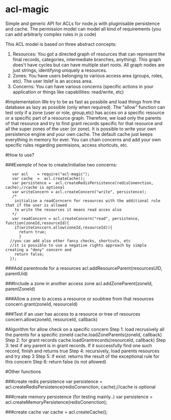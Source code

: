 # acl-magic

Simple and generic API for ACLs for node.js with pluginisable persistence and cache. The permission model can model all kind of requirements (you can add arbitrarly complex rules in js code)

This ACL model is based on three abstract concepts:
  1. Resources: You got a directed graph of resources that can represent the final records, categories, intermediate branches, anything). This graph does't have cycles but can have multiple start roots. All graph nodes are just strings, identifying uniquely a resources.
  2. Zones:  You have users belonging to various access area (groups, roles, etc). The user itslef is an access area.
  3. Concerns: You can have various concerns (specific actions in your application or things like capabilities: read/write, etc)

#Implementation
 We try to be as fast as possbile and  load things from the database as lazy as possible (only when required).
 The  "allow" function  can test only if a zone (user or role, group,etc) has acces on a specific resource or a specific part of a resource graph.  Therefore, we load only the parents of that resource and try to find grant records specific for that resource and all the super zones of the  user (or zone).
 It is possible to write your own persistence engine and your own cache. The default cache just keeps everything in memory for ever. You can chain concerns and add your own specific rules regarding permisions, access shortcuts, etc.  

#How to use?
  
###Exemple of how to create/initialise two concerns:

       var acl    = require("acl-magic");
       var cache  =  acl.createCache();
       var persistence =  acl.createRedisPersistence(redisConenction, cache);//cache is optional
       var writeConcern = acl.createConcern("write", persistence);
       /*
        initialise a readCorncern for resources with the additional rule that if the user is allowed 
        to write the resources it means read acces also
       */
       var readConcern = acl.createConcern("read", persistence, function(zoneId,resourceId){
        if(writeConccern.allow(zoneId,resourceId)){
          return true;
          }
      //you can add also other fancy checks, shortcuts, etc
      //it is possible to use a negative rights approach by simple creating a "deny" concern and 
        return false;
      });
  

###Add parentnode for a resources
      acl.addResourceParent(resourcesUID, parentUid)

###Include a zone in another access zone
      acl.addZoneParent(zoneId, parentZoneId)

###Allow a zone to access a resource or soubtree from that resources
     concern.grant(zoneId, resourceId)
  
###Test if an user has access to a resource or tree of resources
      concern.allow(zoneId, resourceId, callback)

  
#Algorithm for allow check on a specific concern
 Step 1: load recrusively all the parents for a specific zoneId 
      cache.loadZoneParents(zoneId, callback)
 Step 2: for grant records
      cache.loadGrantrecords(resourceId, callback)
 Step 3: test if any parent is in grant records. If it successfully find one such record, finish and returns true
 Step 4: recursively, load parents resources and try step 3
 Step 5: if exist. returns the result of the exceptional rule for this concern
 Step 6: return false (is not allowed)
 
 
#Other functions

###create redis persistence
      var persistence =  acl.createRedisPersistence(redisConenction, cache);//cache is optional
      
###create memory persistence (for testing mainly..)
      var persistence =  acl.createMemoryPersistence(redisConenction);
      
###create cache
      var cache  =  acl.createCache();
      
 
